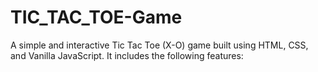 # TIC_TAC_TOE-Game
A simple and interactive Tic Tac Toe (X-O) game built using HTML, CSS, and Vanilla JavaScript. It includes the following features:
